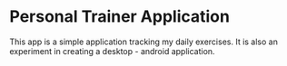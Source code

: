 # Personal Trainer Application

This app is a simple application tracking my daily exercises.
It is also an experiment in creating a desktop - android application.

